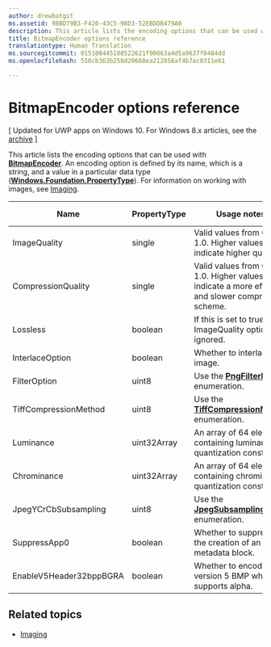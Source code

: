 ```yaml
---
author: drewbatgit
ms.assetid: 98BD79B3-F420-43C5-98D3-52EBDDB479A0
description: This article lists the encoding options that can be used with BitmapEncoder.
title: BitmapEncoder options reference
translationtype: Human Translation
ms.sourcegitcommit: 015108445108522621f90863a4d5a9637f8484dd
ms.openlocfilehash: 510cb363b258d20688ea212856af4b7ac0311e61

---
```


# BitmapEncoder options reference

\[ Updated for UWP apps on Windows 10. For Windows 8.x articles, see the [archive](http://go.microsoft.com/fwlink/p/?linkid=619132) \]

This article lists the encoding options that can be used with [**BitmapEncoder**](https://msdn.microsoft.com/library/windows/apps/br226206). An encoding option is defined by its name, which is a string, and a value in a particular data type ([**Windows.Foundation.PropertyType**](https://msdn.microsoft.com/library/windows/apps/br225871)). For information on working with images, see [Imaging](imaging.md).

| Name                    | PropertyType | Usage notes                                                                                        | Valid formats |
|-------------------------|--------------|----------------------------------------------------------------------------------------------------|---------------|
| ImageQuality            | single       | Valid values from 0 to 1.0. Higher values indicate higher quality.                                 | JPEG, JPEG-XR |
| CompressionQuality      | single       | Valid values from 0 to 1.0. Higher values indicate a more efficient and slower compression scheme. | TIFF          |
| Lossless                | boolean      | If this is set to true, the ImageQuality option is ignored.                                        | JPEG-XR       |
| InterlaceOption         | boolean      | Whether to interlace the image.                                                                    | PNG           |
| FilterOption            | uint8        | Use the [**PngFilterMode**](https://msdn.microsoft.com/library/windows/apps/br226389) enumeration.                                | PNG           |
| TiffCompressionMethod   | uint8        | Use the [**TiffCompressionMode**](https://msdn.microsoft.com/library/windows/apps/br226399) enumeration.                    | TIFF          |
| Luminance               | uint32Array  | An array of 64 elements containing luminance quantization constants.                               | JPEG          |
| Chrominance             | uint32Array  | An array of 64 elements containing chrominance quantization constants.                             | JPEG          |
| JpegYCrCbSubsampling    | uint8        | Use the [**JpegSubsamplingMode**](https://msdn.microsoft.com/library/windows/apps/br226386) enumeration.                    | JPEG          |
| SuppressApp0            | boolean      | Whether to suppress the creation of an App0 metadata block.                                        | JPEG          |
| EnableV5Header32bppBGRA | boolean      | Whether to encode to a version 5 BMP which supports alpha.                                         | BMP           |

 

## Related topics

* [Imaging](imaging.md)
 

 







<!--HONumber=Jul16_HO3-->


